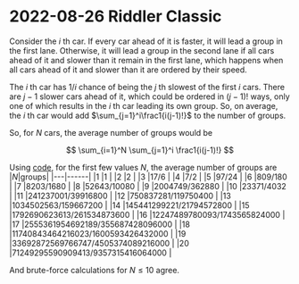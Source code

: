 2022-08-26 Riddler Classic
==========================
Consider the $i$ th car.  If every car ahead of it is faster, it will
lead a group in the first lane.  Otherwise, it will lead a group in the
second lane if all cars ahead of it and slower than it remain in the first
lane, which happens when all cars ahead of it and slower than it are
ordered by their speed.

The $i$ th car has $1/i$ chance of being the $j$ th slowest of the first
$i$ cars.  There are $j-1$ slower cars ahead of it, which could be ordered
in $(j-1)!$ ways, only one of which results in the $i$ th car leading its
own group.  So, on average, the $i$ th car would add
$\sum_{j=1}^i\frac1{i(j-1)!}$ to the number of groups.

So, for $N$ cars, the average number of groups would be

$$ \sum_{i=1}^N \sum_{j=1}^i \frac1{i(j-1)!} $$

Using [code](20220826c.hs), for the first few values $N$, the average
number of groups are
|$N$|groups|
|---|------|
|1  |1 |
|2  |2 |
|3  |17/6 |
|4  |7/2 |
|5  |97/24 |
|6  |809/180 |
|7  |8203/1680 |
|8  |52643/10080 |
|9  |2004749/362880 |
|10 |23371/4032 |
|11 |241237001/39916800 |
|12 |750837281/119750400 |
|13 |1034502563/159667200 |
|14 |145441299221/21794572800 |
|15 |1792690623613/261534873600 |
|16 |12247489780093/1743565824000 |
|17 |2555361954692189/355687428096000 |
|18 |11740843464216023/1600593426432000 |
|19 |33692872569766747/4505374089216000 |
|20 |71249295590909413/9357315416064000 |

And brute-force calculations for $N \le 10$ agree.